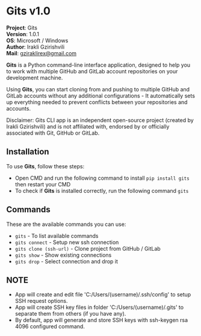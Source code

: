 # Gits v1.0

**Project**: Gits
<br>**Version**: 1.0.1
<br>**OS**: Microsoft / Windows
<br>**Author**: Irakli Gzirishvili
<br>**Mail**: gziraklirex@gmail.com

**Gits** is a Python command-line interface application, designed to help you to work with multiple GitHub and GitLab account repositories on your development machine.

Using **Gits**, you can start cloning from and pushing to multiple GitHub and GitLab accounts without any additional configurations - It automatically sets up everything needed to prevent conflicts between your repositories and accounts.

Disclaimer: Gits CLI app is an independent open-source project (created by Irakli Gzirishvili) and is not affiliated with, endorsed by or officially associated with Git, GitHub or GitLab.

## Installation

To use **Gits**, follow these steps:

- Open CMD and run the following command to install `pip install gits` then restart your CMD
- To check if **Gits** is installed correctly, run the following command `gits`

## Commands

These are the available commands you can use:

- `gits` - To list available commands
- `gits connect` - Setup new ssh connection
- `gits clone (ssh-url)` - Clone project from GitHub / GitLab
- `gits show` - Show existing connections
- `gits drop` - Select connection and drop it

## NOTE

- App will create and edit file 'C:/Users/(username)/.ssh/config' to setup SSH request options.
- App will create SSH key files in folder 'C:/Users/(username)/.gits' to separate them from others (if you have any).
- By default, app will generate and store SSH keys with ssh-keygen rsa 4096 configured command.
